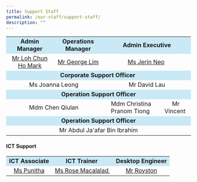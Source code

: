 ```yaml
---
title: Support Staff
permalink: /our-staff/support-staff/
description: ""
---
```

<table>
<tbody>
<tr>
<td style="text-align: center;" bgcolor="#c9e9f6"><strong>Admin Manager</strong></td>
<td style="text-align: center;" bgcolor="#c9e9f6"><strong>Operations Manager</strong></td>
<td style="text-align: center;" colspan="2" bgcolor="#c9e9f6"><strong>Admin Executive</strong></td>
</tr>
<tr>
<td style="text-align: center;"><a href="mailto:mark_loh@schools.gov.sg" target="">Mr Loh Chun Ho Mark </a></td>
<td style="text-align: center;"><a href="mailto:lim_soon_mong@moe.edu.sg" target="">Mr George Lim</a></td>
<td style="text-align: center;" colspan="2"><a href="mailto:neo_li_lee@moe.edu.sg" target="">Ms Jerin Neo</a>&nbsp;</td>
</tr>
<tr>
<td style="text-align: center;" colspan="4" bgcolor="#c9e9f6"><strong>Corporate Support Officer&nbsp;</strong></td>
</tr>
<tr>
<td style="text-align: center;" colspan="2">Ms Joanna Leong&nbsp;</td>
<td style="text-align: center;" colspan="2">Mr David Lau</td>
</tr>
<tr>
<td style="text-align: center;" colspan="4" bgcolor="#c9e9f6"><strong>Operation Support Officer</strong></td>
</tr>
<tr>
<td style="text-align: center;" colspan="2">Mdm Chen Qiulan&nbsp;</td>
<td style="text-align: center;">Mdm Christina Pranom Tiong&nbsp;</td>
<td style="text-align: center;">&nbsp;Mr Vincent</td>
</tr>
<tr>
<td style="text-align: center;" colspan="4" bgcolor="#c9e9f6"><strong>Operation Support Officer</strong></td>
</tr>
<tr>
<td style="text-align: center;" colspan="4">Mr Abdul Ja'afar Bin Ibrahim</td>
</tr>
</tbody>
</table>
<h4><strong>ICT Support</strong></h4>
<table>
<tbody>
<tr>
<td style="text-align: center;" bgcolor="#c9e9f6"><strong>ICT Associate</strong></td>
<td style="text-align: center;" bgcolor="#c9e9f6"><strong>ICT Trainer</strong>&nbsp;</td>
<td style="text-align: center;" bgcolor="#c9e9f6"><strong>Desktop Engineer</strong></td>
</tr>
<tr>
<td style="text-align: center;"><a href="mailto:soundara_rajan_punitha_selvi@moe.edu.sg" target="">Ms Punitha</a></td>
<td style="text-align: center;"><a href="mailto:rose_anne_perez_macalalad@moe.edu.sg" target="">Ms Rose Macalalad&nbsp;</a></td>
<td style="text-align: center;"><a href="mailto:royston.lj@ncs.com.sg" target="">Mr Royston</a></td>
</tr>
</tbody>
</table>